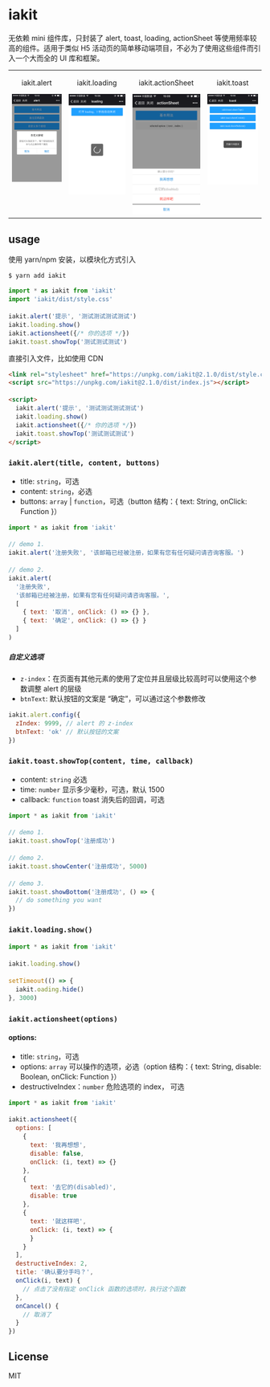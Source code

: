 # iakit

无依赖 mini 组件库，只封装了 alert, toast, loading, actionSheet 等使用频率较高的组件。适用于类似 H5 活动页的简单移动端项目，不必为了使用这些组件而引入一个大而全的 UI 库和框架。

<table>
  <tbody>
    <tr>
      <td align="center" valign="top">
        <p>iakit.alert</p>
        <img width="210" src="./docs/alert.jpg">
      </td>
      <td align="center" valign="top">
        <p>iakit.loading</p>
        <img width="210" src="./docs/loading.jpg">
      </td>
      <td align="center" valign="top">
        <p>iakit.actionSheet</p>
        <img width="210" src="./docs/actionsheet.jpg">
      </td>
      <td align="center" valign="top">
        <p>iakit.toast</p>
        <img width="210" src="./docs/toast.jpg">
      </td>
    </tr>
  </tbody>
</table>

## usage

使用 yarn/npm 安装，以模块化方式引入

```
$ yarn add iakit
```

```js
import * as iakit from 'iakit'
import 'iakit/dist/style.css'

iakit.alert('提示', '测试测试测试测试')
iakit.loading.show()
iakit.actionsheet({/* 你的选项 */})
iakit.toast.showTop('测试测试测试')
```

直接引入文件，比如使用 CDN

```html
<link rel="stylesheet" href="https://unpkg.com/iakit@2.1.0/dist/style.css">
<script src="https://unpkg.com/iakit@2.1.0/dist/index.js"></script>

<script>
  iakit.alert('提示', '测试测试测试测试')
  iakit.loading.show()
  iakit.actionsheet({/* 你的选项 */})
  iakit.toast.showTop('测试测试测试')
</script>
```


### `iakit.alert(title, content, buttons)`

* title: `string`，可选
* content: `string`，必选
* buttons: `array` | `function`，可选（button 结构：{ text: String, onClick: Function }）

```js
import * as iakit from 'iakit'

// demo 1.
iakit.alert('注册失败', '该邮箱已经被注册，如果有您有任何疑问请咨询客服。')

// demo 2.
iakit.alert(
  '注册失败',
  '该邮箱已经被注册，如果有您有任何疑问请咨询客服。',
  [
    { text: '取消', onClick: () => {} },
    { text: '确定', onClick: () => {} }
  ]
)
```

##### 自定义选项

* `z-index`：在页面有其他元素的使用了定位并且层级比较高时可以使用这个参数调整 alert 的层级
* `btnText`: 默认按钮的文案是 “确定”，可以通过这个参数修改

```js
iakit.alert.config({
  zIndex: 9999, // alert 的 z-index
  btnText: 'ok' // 默认按钮的文案
})
```

### `iakit.toast.showTop(content, time, callback)`

* content: `string` 必选
* time: `number` 显示多少毫秒，可选，默认 1500
* callback: `function` toast 消失后的回调，可选

```js
import * as iakit from 'iakit'

// demo 1.
iakit.toast.showTop('注册成功')

// demo 2.
iakit.toast.showCenter('注册成功', 5000)

// demo 3.
iakit.toast.showBottom('注册成功', () => {
  // do something you want
})
```


### `iakit.loading.show()`

```js
import * as iakit from 'iakit'

iakit.loading.show()

setTimeout(() => {
  iakit.oading.hide()
}, 3000)
```

### `iakit.actionsheet(options)`

#### options:
* title: `string`，可选
* options: `array` 可以操作的选项，必选（option 结构：{ text: String, disable: Boolean, onClick: Function }）
* destructiveIndex：`number` 危险选项的 index， 可选

```js
import * as iakit from 'iakit'

iakit.actionsheet({
  options: [
    {
      text: '我再想想',
      disable: false,
      onClick: (i, text) => {}
    },
    {
      text: '去它的(disabled)',
      disable: true
    },
    {
      text: '就这样吧',
      onClick: (i, text) => {
      }
    }
  ],
  destructiveIndex: 2,
  title: '确认要分手吗？',
  onClick(i, text) {
    // 点击了没有指定 onClick 函数的选项时，执行这个函数
  },
  onCancel() {
    // 取消了
  }
})
```

## License
MIT
